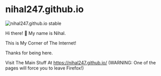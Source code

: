 # nihal247.github.io

![nihal247.github.io stable](https://badgen.net/badge/nihal247.github.io/GPLv3/yellow)

Hi there! 👋 My name is Nihal.

This is My Corner of The Internet!

Thanks for being here.

Visit The Main Stuff At https://nihal247.github.io/ (WARNING: One of the pages will force you to leave Firefox!)
